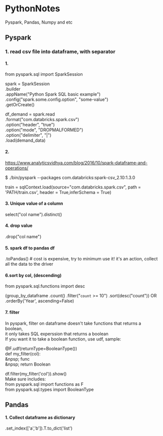 # PythonNotes
Pyspark, Pandas, Numpy and etc


Pyspark
---------------------
### 1. read csv file into dataframe, with separator

#### 1.
from pyspark.sql import SparkSession

spark = SparkSession \
    .builder \
    .appName("Python Spark SQL basic example") \
    .config("spark.some.config.option", "some-value") \
    .getOrCreate()

  df_demand = spark.read\
        .format("com.databricks.spark.csv")\
        .option("header", "true")\
        .option("mode", "DROPMALFORMED")\
        .option("delimiter", "|")\
        .load(demand_data)

#### 2.
https://www.analyticsvidhya.com/blog/2016/10/spark-dataframe-and-operations/

$ ./bin/pyspark --packages com.databricks:spark-csv_2.10:1.3.0

train = sqlContext.load(source="com.databricks.spark.csv", path = 'PATH/train.csv', header = True,inferSchema = True)

#### 3. Unique value of a column
select("col name").distinct()

#### 4. drop value
.drop("col name")

#### 5. spark df to pandas df
.toPandas() # cost is expensive, try to minimum use it! it's an action, collect all the data to the driver

#### 6.sort by col, (descending)
from pyspark.sql.functions import desc

(group_by_dataframe
    .count()
    .filter("`count` >= 10")
    .sort(desc("count"))
OR
.orderBy('Year', ascending=False)

#### 7. filter
In pyspark, filter on dataframe doesn't take functions that returns a boolean,\
it only takes SQL experssion that returns a boolean\
If you want it to take a boolean function, use udf, sample: 

@F.udf(returnType=BooleanType())\
def my_filter(col):\
&npsp; func\
&npsp; return Boolean
  
df.filter(my_filter('col')).show()\
Make sure includes:\
from pyspark.sql import functions as F\
from pyspark.sql.types import BooleanType



Pandas
---------------------
#### 1. Collect dataframe as dictionary
.set_index(['a','b']).T.to_dict('list')
